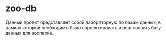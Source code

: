 # zoo-db

Данный проект представляет собой лабораторную по базам данных, в рамках которой необходимо было спроектировать и реализовать базу данных для зоопарка.
